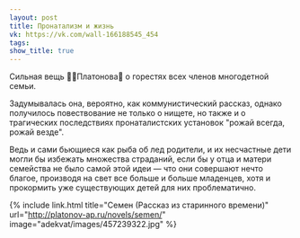```yaml
---
layout: post
title: Пронатализм и жизнь
vk: https://vk.com/wall-166188545_454
tags: 
show_title: true
---
```

Сильная вещь ✍🏻Платонова📖 о горестях всех членов многодетной семьи.

Задумывалась она, вероятно, как коммунистический рассказ, однако получилось повествование не только о нищете, но также и о трагических последствиях пронаталистских установок "рожай всегда, рожай везде". 

Ведь и сами бьющиеся как рыба об лед родители, и их несчастные дети могли бы избежать множества страданий, если бы у отца и матери семейства не было самой этой идеи — что они совершают нечто благое, производя на свет все больше и больше младенцев, хотя и прокормить уже существующих детей для них проблематично.

{% include link.html title="Семен (Рассказ из старинного времени)" url="http://platonov-ap.ru/novels/semen/" image="adekvat/images/457239322.jpg" %}
